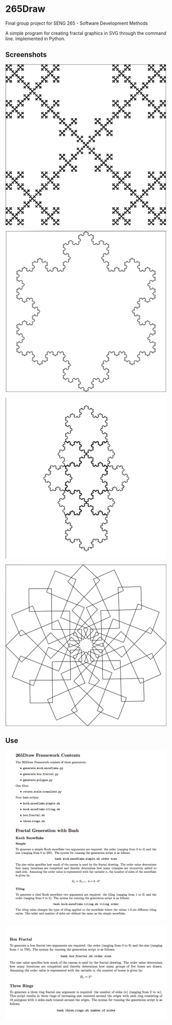 # 265Draw 

Final group project for SENG 265 - Software Development Methods

A simple program for creating fractal graphics in SVG through the command line. 
Implemented in Python.

## Screenshots 

![Screenshots](/Manual/BoxFractal.png)

![Screenshots](/Manual/KochSnowflakeSimple.png)

![Screenshots](/Manual/KochSnowflakeTiling.png)

![Screenshots](/Manual/ThreeRings.png)

## Use 

![Use](/Manual/manualScreenshot1.png)

![Use](/Manual/manualScreenshot2.png)



